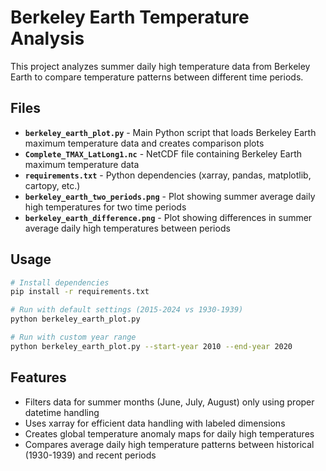# Berkeley Earth Temperature Analysis

This project analyzes summer daily high temperature data from Berkeley Earth to compare temperature patterns between different time periods.

## Files

- **`berkeley_earth_plot.py`** - Main Python script that loads Berkeley Earth maximum temperature data and creates comparison plots
- **`Complete_TMAX_LatLong1.nc`** - NetCDF file containing Berkeley Earth maximum temperature data
- **`requirements.txt`** - Python dependencies (xarray, pandas, matplotlib, cartopy, etc.)
- **`berkeley_earth_two_periods.png`** - Plot showing summer average daily high temperatures for two time periods
- **`berkeley_earth_difference.png`** - Plot showing differences in summer average daily high temperatures between periods

## Usage

```bash
# Install dependencies
pip install -r requirements.txt

# Run with default settings (2015-2024 vs 1930-1939)
python berkeley_earth_plot.py

# Run with custom year range
python berkeley_earth_plot.py --start-year 2010 --end-year 2020
```

## Features

- Filters data for summer months (June, July, August) only using proper datetime handling
- Uses xarray for efficient data handling with labeled dimensions
- Creates global temperature anomaly maps for daily high temperatures
- Compares average daily high temperature patterns between historical (1930-1939) and recent periods
